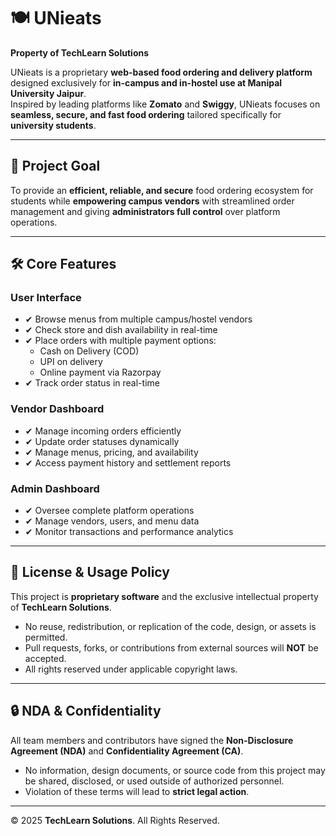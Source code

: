 # 🍽️ UNieats  
**Property of TechLearn Solutions**  

UNieats is a proprietary **web-based food ordering and delivery platform** designed exclusively for **in-campus and in-hostel use at Manipal University Jaipur**.  
Inspired by leading platforms like **Zomato** and **Swiggy**, UNieats focuses on **seamless, secure, and fast food ordering** tailored specifically for **university students**.

---

## 🎯 Project Goal
To provide an **efficient, reliable, and secure** food ordering ecosystem for students while **empowering campus vendors** with streamlined order management and giving **administrators full control** over platform operations.

---

## 🛠 Core Features  

### **User Interface**  
- ✔ Browse menus from multiple campus/hostel vendors  
- ✔ Check store and dish availability in real-time  
- ✔ Place orders with multiple payment options:  
  - Cash on Delivery (COD)  
  - UPI on delivery  
  - Online payment via Razorpay  
- ✔ Track order status in real-time  

### **Vendor Dashboard**  
- ✔ Manage incoming orders efficiently  
- ✔ Update order statuses dynamically  
- ✔ Manage menus, pricing, and availability  
- ✔ Access payment history and settlement reports  

### **Admin Dashboard**  
- ✔ Oversee complete platform operations  
- ✔ Manage vendors, users, and menu data  
- ✔ Monitor transactions and performance analytics  

---

## 📄 License & Usage Policy  
This project is **proprietary software** and the exclusive intellectual property of **TechLearn Solutions**.  

- No reuse, redistribution, or replication of the code, design, or assets is permitted.  
- Pull requests, forks, or contributions from external sources will **NOT** be accepted.  
- All rights reserved under applicable copyright laws.  

---

## 🔒 NDA & Confidentiality  
All team members and contributors have signed the **Non-Disclosure Agreement (NDA)** and **Confidentiality Agreement (CA)**.  

- No information, design documents, or source code from this project may be shared, disclosed, or used outside of authorized personnel.  
- Violation of these terms will lead to **strict legal action**.  

---

© 2025 **TechLearn Solutions**. All Rights Reserved.
